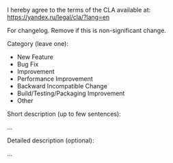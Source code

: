 I hereby agree to the terms of the CLA available at: https://yandex.ru/legal/cla/?lang=en

For changelog. Remove if this is non-significant change.

Category (leave one):
- New Feature
- Bug Fix
- Improvement
- Performance Improvement
- Backward Incompatible Change
- Build/Testing/Packaging Improvement
- Other

Short description (up to few sentences):

...

Detailed description (optional):

...
